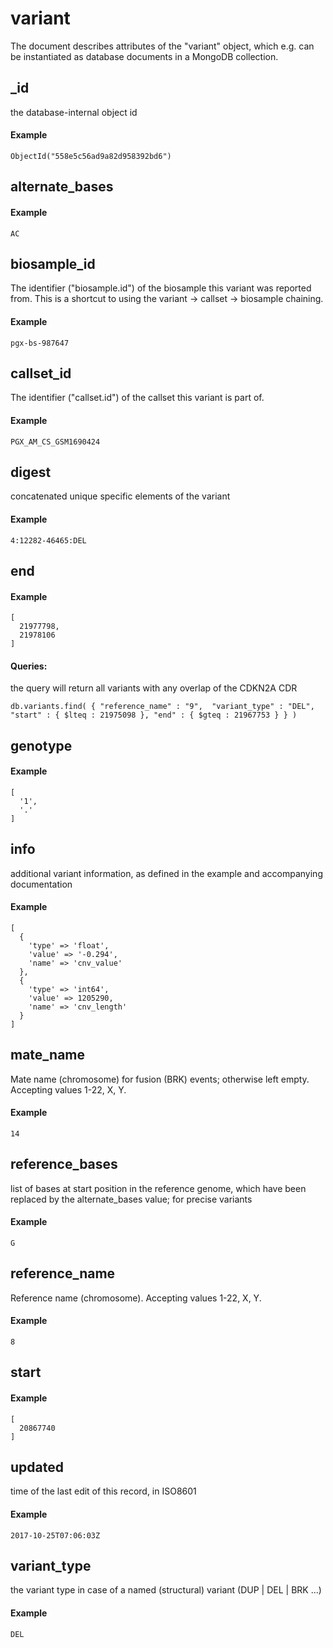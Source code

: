 # variant  

The document describes attributes of the "variant" object, which e.g. can be instantiated as database documents in a MongoDB collection.


## _id

the database-internal object id

#### Example

`ObjectId("558e5c56ad9a82d958392bd6")
`

## alternate_bases



#### Example

`AC
`

## biosample_id

The identifier ("biosample.id") of the biosample this variant was reported from. This is a shortcut to using the variant -> callset -> biosample chaining.

#### Example

`pgx-bs-987647
`

## callset_id

The identifier ("callset.id") of the callset this variant is part of.

#### Example

`PGX_AM_CS_GSM1690424
`

## digest

concatenated unique specific elements of the variant

#### Example

`4:12282-46465:DEL
`

## end



#### Example

```
[
  21977798,
  21978106
]

```

#### Queries:
the query will return all variants with any overlap of the CDKN2A CDR
```
db.variants.find( { "reference_name" : "9",  "variant_type" : "DEL", "start" : { $lteq : 21975098 }, "end" : { $gteq : 21967753 } } )
```

## genotype



#### Example

```
[
  '1',
  '.'
]

```

## info

additional variant information, as defined in the example and accompanying documentation

#### Example

```
[
  {
    'type' => 'float',
    'value' => '-0.294',
    'name' => 'cnv_value'
  },
  {
    'type' => 'int64',
    'value' => 1205290,
    'name' => 'cnv_length'
  }
]

```

## mate_name

Mate name (chromosome) for fusion (BRK) events; otherwise left empty. Accepting values 1-22, X, Y.

#### Example

`14
`

## reference_bases

list of bases at start position in the reference genome, which have been replaced by the alternate_bases value; for precise variants

#### Example

`G
`

## reference_name

Reference name (chromosome). Accepting values 1-22, X, Y.

#### Example

`8
`

## start



#### Example

```
[
  20867740
]

```

## updated

time of the last edit of this record, in ISO8601

#### Example

`2017-10-25T07:06:03Z
`

## variant_type

the variant type in case of a named (structural) variant (DUP | DEL | BRK ...)

#### Example

`DEL
`

